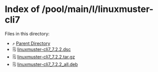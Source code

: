
# Index of /pool/main/l/linuxmuster-cli7
Files in this directory:
- ⤴ [Parent Directory](../)
- 🗒 [linuxmuster-cli7_7.2.2.dsc](linuxmuster-cli7_7.2.2.dsc)
- 🗒 [linuxmuster-cli7_7.2.2.tar.gz](linuxmuster-cli7_7.2.2.tar.gz)
- 🗒 [linuxmuster-cli7_7.2.2_all.deb](linuxmuster-cli7_7.2.2_all.deb)
